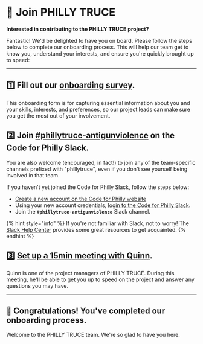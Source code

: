 # 🌿 Join PHILLY TRUCE

**Interested in contributing to the PHILLY TRUCE project?**&#x20;

Fantastic! We'd be delighted to have you on board. Please follow the steps below to complete our onboarding process. This will help our team get to know you, understand your interests, and ensure you're quickly brought up to speed:

***

## **1️⃣ Fill out our** [**onboarding survey**](https://forms.gle/5YDXwPk274Lpj9Hk9)**.**&#x20;

This onboarding form is for capturing essential information about you and your skills, interests, and preferences, so our project leads can make sure you get the most out of your involvement.

## 2️⃣ Join [#phillytruce-antigunviolence](https://codeforphilly.slack.com/archives/C04BQRZQTEG) on the Code for Philly Slack.

You are also welcome (encouraged, in fact!) to join any of the team-specific channels prefixed with "phillytruce", even if you don't see yourself being involved in that team.

If you haven't yet joined the Code for Philly Slack, follow the steps below:

* [Create a new account on the Code for Philly website](https://codeforphilly.org/register)
* Using your new account credentials, [login to the Code for Philly Slack](https://codeforphilly.org/chat).
* Join the **`#phillytruce-antigunviolence`** Slack channel.&#x20;

{% hint style="info" %}
If you're not familiar with Slack, not to worry! The [Slack Help Center](https://slack.com/help) provides some great resources to get acquainted.
{% endhint %}

## 3️⃣ [Set up a 15min meeting with Quinn](https://cal.com/quinnm).

Quinn is one of the project managers of PHILLY TRUCE. During this meeting, he'll be able to get you up to speed on the project and answer any questions you may have.

***

## 🥳 Congratulations! You've completed our onboarding process.

Welcome to the PHILLY TRUCE team. We're so glad to have you here.
